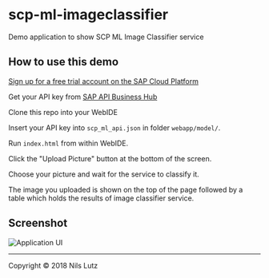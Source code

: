# scp-ml-imageclassifier
Demo application to show SCP ML Image Classifier service

## How to use this demo

[Sign up for a free trial account on the SAP Cloud Platform](https://account.hanatrial.ondemand.com/#/home/welcome)

Get your API key from [SAP API Business Hub](https://api.sap.com/shell/discover/contentpackage/SAPLeonardoMLFunctionalServices/api/image_classification_api)

Clone this repo into your WebIDE

Insert your API key into `scp_ml_api.json` in folder `webapp/model/`.

Run `index.html` from within WebIDE.

Click the "Upload Picture" button at the bottom of the screen.

Choose your picture and wait for the service to classify it.

The image you uploaded is shown on the top of the page followed by a table which holds the results of image classifier service.

## Screenshot

![Application UI](https://i.imgur.com/g4vaF3F.png "Application screenshot")

---
Copyright © 2018 Nils Lutz